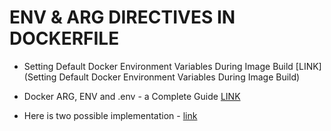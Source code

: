 # ENV & ARG DIRECTIVES IN DOCKERFILE

* Setting Default Docker Environment Variables During Image Build
[LINK](Setting Default Docker Environment Variables During Image Build)

* Docker ARG, ENV and .env - a Complete Guide
[LINK](https://vsupalov.com/docker-arg-env-variable-guide/)

* Here is two possible implementation - [link](https://stackoverflow.com/questions/49269670/passing-node-env-to-docker-to-run-package-json-scripts)
